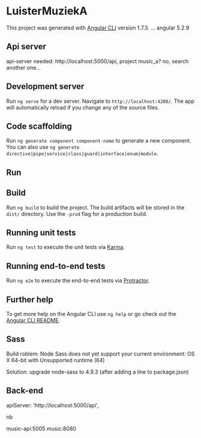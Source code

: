 # LuisterMuziekA

This project was generated with [Angular CLI](https://github.com/angular/angular-cli) version 1.7.3. ... angular 5.2.9

## Api server

api-server needed:
http://localhost:5000/api, project music_a? no, search another one...


## Development server

Run `ng serve` for a dev server. Navigate to `http://localhost:4200/`. The app will automatically reload if you change any of the source files.

## Code scaffolding

Run `ng generate component component-name` to generate a new component. You can also use `ng generate directive|pipe|service|class|guard|interface|enum|module`.

## Run


## Build

Run `ng build` to build the project. The build artifacts will be stored in the `dist/` directory. Use the `-prod` flag for a production build.

## Running unit tests

Run `ng test` to execute the unit tests via [Karma](https://karma-runner.github.io).

## Running end-to-end tests

Run `ng e2e` to execute the end-to-end tests via [Protractor](http://www.protractortest.org/).

## Further help

To get more help on the Angular CLI use `ng help` or go check out the [Angular CLI README](https://github.com/angular/angular-cli/blob/master/README.md).

## Sass

Build roblem: Node Sass does not yet support your current environment: OS X 64-bit with Unsupported runtime (64)

Solution: upgrade node-sass to 4.9.3 (after adding a line to package.json) 

## Back-end

 apiServer: 'http://localhost:5000/api',

nb 

music-api:5005
music:8080



